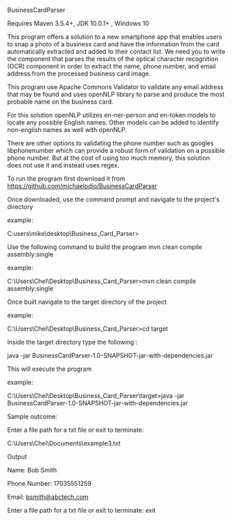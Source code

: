  BusinessCardParser
 
 Requires Maven 3.5.4+, JDK 10.0.1+ , Windows 10
 
 This program offers a solution to a new smartphone app that enables users to snap a photo of a business card and have the information from the card automatically extracted and added to their contact list. We need you to write the component that parses the results of the optical character recognition (OCR) component in order to extract the name, phone number, and email address from the processed business card image.
 
 This program use Apache Commons Validator to validate any email address that may be found and uses openNLP library to parse
 and produce the most probable name on the business card.
 
 For this solution openNLP utilizes en-ner-person and en-token models to locate any possible English names.
 Other models can be added to identify non-english names as well with openNLP.
 
 There are  other options to validating the phone number such as googles libphonenumber which can provide a robust form of validation on a possible phone number. But at the cost of using too much memory, this solution does not use it and instead uses regex.
 
 To run the program first download it from https://github.com/michaelodio/BusinessCardParser
 
 Once downloaded, use the command prompt and navigate to the project's directory
 
 example:
 
 C:users\mike\desktop\Business_Card_Parser>
 
 Use the following command to build the program mvn clean compile assembly:single
 
 example:
 
 C:\Users\Chel\Desktop\Business_Card_Parser>mvn clean compile assembly:single
 
 Once built navigate to the target directory of the project
 
 example:
 
 C:\Users\Chel\Desktop\Business_Card_Parser>cd target
 
 Inside the target directory type the following :
 
 java -jar BusinessCardParser-1.0-SNAPSHOT-jar-with-dependencies.jar
 
 This will execute the program
 
 example:
 
 C:\Users\Chel\Desktop\Business_Card_Parser\target>java -jar BusinessCardParser-1.0-SNAPSHOT-jar-with-dependencies.jar

Sample outcome:

Enter a file path for a txt file or exit to terminate:

C:\Users\Chel\Documents\example3.txt

Output

Name: Bob Smith

Phone Number: 17035551259

Email: bsmith@abctech.com


Enter a file path for a txt file or exit to terminate:
exit



